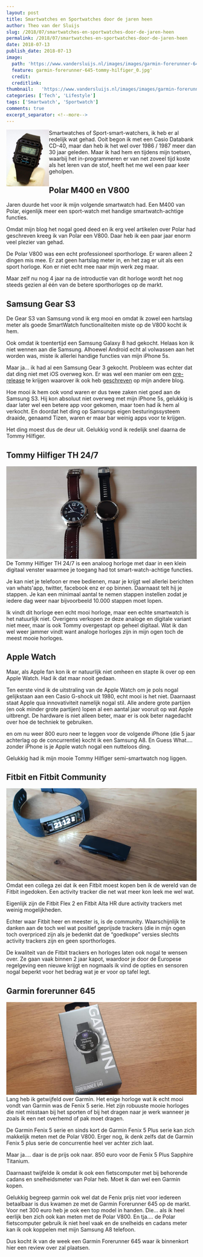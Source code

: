 ```yaml
---
layout: post
title: Smartwatches en Sportwatches door de jaren heen
author: Theo van der Sluijs
slug: /2018/07/smartwatches-en-sportwatches-door-de-jaren-heen
permalink: /2018/07/smartwatches-en-sportwatches-door-de-jaren-heen
date: 2018-07-13
publish_date: 2018-07-13
image:
  path: 'https://www.vandersluijs.nl/images/images/garmin-forerunner-645-tommy-hilfiger_0.jpg'
  feature: garmin-forerunner-645-tommy-hilfiger_0.jpg'
  credit: 
  creditlink: 
thumbnail:   'https://www.vandersluijs.nl/images/images/garmin-forerunner-645-tommy-hilfiger_0.jpg'
categories: ['Tech', 'Lifestyle']
tags: ['Smartwatch', 'Sportwatch']
comments: true
excerpt_separator: <!--more-->
---
```

<img style="float: left;height:150px" src="/images/casio.jpg">Smartwatches of Sport-smart-watchers, ik heb er al redelijk wat gehad. Ooit begon ik met een Casio Databank CD-40, maar dan heb ik het wel over 1986 / 1987 meer dan 30 jaar geleden. Maar ik had hem en tijdens mijn toetsen, waarbij het in-programmeren er van net zoveel tijd koste als het leren van de stof, heeft het me wel een paar keer geholpen.
<!--more-->

## Polar M400 en V800
Jaren duurde het voor ik mijn volgende smartwatch had. Een M400 van Polar, eigenlijk meer een sport-watch met handige smartwatch-achtige functies.

Omdat mijn blog het nogal goed deed en ik erg veel artikelen over Polar had geschreven kreeg ik van Polar een V800. Daar heb ik een paar jaar enorm veel plezier van gehad. 

De Polar V800 was een echt professioneel sporthorloge. Er waren alleen 2 dingen mis mee. Er zat geen hartslag meter in, en het zag er uit als een sport horloge. Kon er niet echt mee naar mijn werk zeg maar.

Maar zelf nu nog  4 jaar na de introductie van dit horloge wordt het nog steeds gezien al één van de betere sporthorloges op de markt. 

## Samsung Gear S3
De Gear S3 van Samsung vond ik erg mooi en omdat ik zowel een hartslag meter als goede SmartWatch functionaliteiten miste op de V800 kocht ik hem.

Ook omdat ik toentertijd een Samsung Galaxy 8 had gekocht. Helaas kon ik niet wennen aan die Samsung. Alhoewel Android echt al volwassen aan het worden was, miste ik allerlei handige functies van mijn iPhone 5s.

Maar ja... ik had al een Samsung Gear 3 gekocht. Probleem was echter dat dat ding niet met iOS overweg kon. Er was wel een manier om een [pre-release](https://www.vandersluijs.nl/2017/01/oplossing-connectie-samsung-gear-s3-iphone.html) te krijgen waarover ik ook heb [geschreven](https://www.vandersluijs.nl/2016/12/samsung-gear-s3-iphone-ios-connectie.html) op mijn andere blog.

Hoe mooi ik hem ook vond waren er dus twee zaken niet goed aan de Samsung S3. Hij kon absoluut niet overweg met mijn iPhone 5s, gelukkig is daar later wel een betere app voor gekomen, maar toen had ik hem al verkocht. En doordat het ding op Samsungs eigen besturingssysteem draaide, genaamd Tizen, waren er maar bar weinig apps voor te krijgen.

Het ding moest dus de deur uit. Gelukkig vond ik redelijk snel daarna de Tommy Hilfiger.

## Tommy Hilfiger TH 24/7
!["Tommy](/images/garmin-forerunner-645-tommy-hilfiger_0.jpg)
De Tommy Hilfiger TH 24/7 is een analoog horloge met daar in een klein digitaal venster waarmee je toegang had tot smart-watch-achtige functies.

Je kan niet je telefoon er mee bedienen, maar je krijgt wel allerlei berichten van whats'app, twitter, facebook enz er op binnen. Daarnaast telt hij je stappen. Je kan een minimaal aantal te nemen stappen instellen zodat je iedere dag weer naar bijvoorbeeld 10.000 stappen moet lopen.

Ik vindt dit horloge een echt mooi horloge, maar een echte smartwatch is het natuurlijk niet. Overigens verkopen ze deze analoge en digitale variant niet meer, maar is ook Tommy overgestapt op geheel digitaal. Wat ik dan wel weer jammer vindt want analoge horloges zijn in mijn ogen toch de meest mooie horloges.

## Apple Watch
Maar, als Apple fan kon ik er natuurlijk niet omheen en stapte ik over op een Apple Watch. Had ik dat maar nooit gedaan. 

Ten eerste vind ik de uitstraling van de Apple Watch om je pols nogal gelijkstaan aan een Casio G-shock uit 1980, echt mooi is het niet. Daarnaast staat Apple qua innovativiteit namelijk nogal stil. Alle andere grote partijen (en ook minder grote partijen) lopen al een aantal jaar vooruit op wat Apple uitbrengt. De hardware is niet alleen beter, maar er is ook beter nagedacht over hoe de techniek te gebruiken. 

en om nu weer 800 euro neer te leggen voor de volgende iPhone (die 5 jaar achterlag op de concurrentie) kocht ik een Samsung A8. En Guess What.... zonder iPhone is je Apple watch nogal een nutteloos ding. 

Gelukkig had ik mijn mooie Tommy Hilfiger semi-smartwatch nog liggen. 

## Fitbit en Fitbit Community
!["Fitbit Alta HR"](/images/fitbit-alta-hr_5.jpg)
Omdat een collega zei dat ik een Fitbit moest kopen ben ik de wereld van de Fitbit ingedoken. Een activity tracker die net wat meer kon leek me wel wat.

Eigenlijk zijn de Fitbit Flex 2 en Fitbit Alta HR dure activity trackers met weinig mogelijkheden. 

Echter waar Fitbit heer en meester is, is de community. Waarschijnlijk te danken aan de toch wel wat positief geprijsde trackers (die in mijn ogen toch overpriced zijn als je bedenkt dat de “goedkope” versies slechts activity trackers zijn en geen sporthorloges.

De kwaliteit van de Fitbit trackers en horloges laten ook nogal te wensen over. Ze gaan vaak binnen 2 jaar kapot, waardoor je door de Europese regelgeving een nieuwe krijgt en nogmaals ik vind de opties en sensoren nogal beperkt voor het bedrag wat je er voor op tafel legt.

## Garmin forerunner 645
!["Garmin forerunner 645"](/images/garmin-forerunner-645-1_1.jpg)
Lang heb ik getwijfeld over Garmin. Het enige horloge wat ik echt mooi vondt van Garmin was de Fenix 5 serie. Het zijn robuuste mooie horloges die niet misstaan bij het sporten of bij het dragen naar je werk wanneer je zoals ik een net overhemd of pak moet dragen.

De Garmin Fenix 5 serie en sinds kort de Garmin Fenix 5 Plus serie kan zich makkelijk meten met de Polar V800. Erger nog, ik denk zelfs dat de Garmin Fenix 5 plus serie de concurrentie heel ver achter zich laat.

Maar ja.... daar is de prijs ook naar. 850 euro voor de Fenix 5 Plus Sapphire Titanium.

Daarnaast twijfelde ik omdat ik ook een fietscomputer met bij behorende cadans en snelheidsmeter van Polar heb. Moet ik dan wel een Garmin kopen.

Gelukkig begreep garmin ook wel dat de Fenix prijs niet voor iedereen betaalbaar is dus kwamen ze met de Garmin Forerunner 645 op de markt. Voor net 300 euro heb je ook een top model in handen. Die... als ik heel eerlijk ben zich ook kan meten met de Polar V800. En tja.... de Polar fietscomputer gebruik ik niet heel vaak en de snelheids en cadans meter kan ik ook koppelen met mijn Samsung A8 telefoon.

Dus kocht ik van de week een Garmin Forerunner 645 waar ik binnenkort hier een review over zal plaatsen.